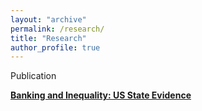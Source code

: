```yaml
---
layout: "archive"
permalink: /research/
title: "Research"
author_profile: true
---
```


Publication

[**Banking and Inequality: US State Evidence**](https://www.tandfonline.com/doi/pdf/10.1016/j.soscij.2018.07.002?needAccess=true)
